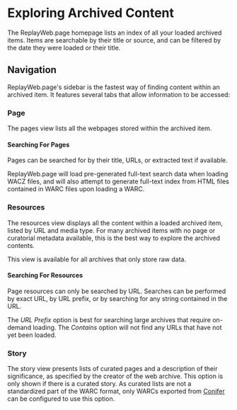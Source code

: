 # Exploring Archived Content

The ReplayWeb.page homepage lists an index of all your loaded archived items. Items are searchable by their title or source, and can be filtered by the date they were loaded or their title.

## Navigation

ReplayWeb.page's sidebar is the fastest way of finding content within an archived item. It features several tabs that allow information to be accessed:

### Page

The pages view lists all the webpages stored within the archived item.

#### Searching For Pages

Pages can be searched for by their title, URLs, or extracted text if available.

ReplayWeb.page will load pre-generated full-text search data when loading WACZ files, and will also attempt to generate full-text index from HTML files contained in WARC files upon loading a WARC.

### Resources

The resources view displays all the content within a loaded archived item, listed by URL and media type. For many archived items with no page or curatorial metadata available, this is the best way to explore the archived contents.

This view is available for all archives that only store raw data.

#### Searching For Resources

Page resources can only be searched by URL. Searches can be performed by exact URL, by URL prefix, or by searching for any string contained in the URL.

The _URL Prefix_ option is best for searching large archives that require on-demand loading. The _Contains_ option will not find any URLs that have not yet been loaded.

### Story

The story view presents lists of curated pages and a description of their significance, as specified by the creator of the web archive. This option is only shown if there is a curated story. As curated lists are not a standardized part of the WARC format, only WARCs exported from [Conifer](https://conifer.rhizome.org/) can be configured to use this option.
